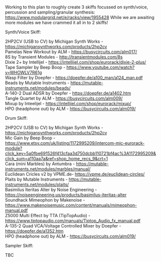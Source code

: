 Working to this plan to roughly create 3 skiffs focussed on synth/voice, percussion and sampling/granular synthesis: https://www.modulargrid.net/e/racks/view/1955428
While we are awaiting more modules we have crammed it all in to 2 skiffs! 

Synth/Voice Skiff: 

2HP2CV (USB to CV) by Michigan Synth Works - https://michigansynthworks.com/products/2hp2cv <br>
Pamelas New Workout by ALM - https://busycircuits.com/alm017/ <br>
8S by Transient Modules - http://transientmodules.com/8s <br>
Dixie 2+ by Intellijel - https://intellijel.com/shop/eurorack/dixie-2-plus/ <br>
Tape Sampler by Beep Boop - https://www.youtube.com/watch?v=WHOWLV7R61g <br>
Wasp Filter by Doepfer - https://doepfer.de/a100_man/a124_man.pdf <br>
Beads by Mutable Instruments - https://mutable-instruments.net/modules/beads/ <br>
A-140-2 Dual ADSR by Doepfer - https://doepfer.de/a1402.htm <br>
Tangle Quartet by ALM - https://busycircuits.com/alm009/ <br>
Mixup by Inteelijel - https://intellijel.com/shop/eurorack/mixup/ <br>
HPO (headphone out) by ALM - https://busycircuits.com/alm019/ <br>

Drum Skiff: 

2HP2CV (USB to CV) by Michigan Synth Works - https://michigansynthworks.com/products/2hp2cv <br>
Mic Gain by Beep Boop - https://www.etsy.com/uk/listing/1172995209/intercom-mic-eurorack-module?click_key=5a0fbe691526f413cfaa3d750dcbb110721bf4ac%3A1172995209&click_sum=a110aa7a&ref=shop_home_recs_9&crt=1 <br>
Cara (mini Marbles) by Antumbra - https://mutable-instruments.net/modules/marbles/manual/ <br>
Euclidean Cricles v2 by VPME.de- https://vpme.de/euclidean-circles/ <br>
Plaits by Mutable Instruments - https://mutable-instruments.net/modules/plaits/ <br>
Basimilus Iteritas Alter by Noise Engineering - https://noiseengineering.us/products/basimilus-iteritas-alter <br>
Soundhack Mimeophon by Makenoise - https://www.makenoisemusic.com/content/manuals/mimeophon-manual.pdf <br>
Z5000 Multi Effect by TTA (TipTopAudio) - https://www.tiptopaudio.com/manuals/Tiptop_Audio_fx_manual.pdf <br>
A-135-2 Quad VCA/Voltage Controlled Mixer by Doepfer - https://doepfer.de/a1352.htm <br>
HPO (headphone out) by ALM - https://busycircuits.com/alm019/ <br>

Sampler Skiff:

TBC




